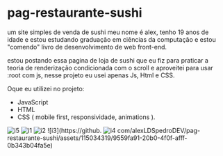 # pag-restaurante-sushi

um site simples de venda de sushi
meu nome é alex, tenho 19 anos de idade e estou estudando graduação
em ciências da computação e estou "comendo" livro de desenvolvimento
de web front-end.

estou postando essa pagina de loja de sushi que eu fiz para praticar
a teoria de renderização condicionada com o scroll e aproveitei para
usar :root com js, nesse projeto eu usei apenas Js, Html e CSS.


Oque eu utilizei no projeto:
 - JavaScript
 - HTML
 - CSS ( mobile first, responsividade, animations ).


![i5](https://github.com/alexLDSpedroDEV/pag-restaurante-sushi/assets/115034319/26b62625-614a-465d-9177-c82c4cf2e4c2)
![i1](https://github.com/alexLDSpedroDEV/pag-restaurante-sushi/assets/115034319/e1b25f22-912b-45f3-846d-e546db2b3b4e)
![i2](https://github.com/alexLDSpedroDEV/pag-restaurante-sushi/assets/115034319/fc548a79-3b55-4d23-9a45-952b7a447310)
![i3](https://github.
![i4](https://github.com/alexLDSpedroDEV/pag-restaurante-sushi/assets/115034319/556146b4-df37-467d-85bf-9a799189fc80)
com/alexLDSpedroDEV/pag-restaurante-sushi/assets/115034319/9559fa91-20b0-4f0f-afff-0b343b04fa5e)
